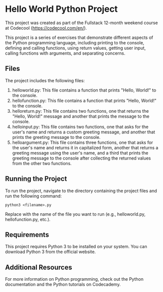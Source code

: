# Hello World Python Project

This project was created as part of the Fullstack 12-month weekend course at Codecool (<https://codecool.com/en/>).

This project is a series of exercises that demonstrate different aspects of the Python programming language, including printing to the console, defining and calling functions, using return values, getting user input, calling functions with arguments, and separating concerns.

## Files

The project includes the following files:

1. helloworld.py: This file contains a function that prints "Hello, World!" to the console.
2. hellofunction.py: This file contains a function that prints "Hello, World!" to the console.
3. helloreturn.py: This file contains two functions, one that returns the "Hello, World!" message and another that prints the message to the console.
4. helloinput.py: This file contains two functions, one that asks for the user's name and returns a custom greeting message, and another that prints the greeting message to the console.
5. helloargument.py: This file contains three functions, one that asks for the user's name and returns it in capitalized form, another that returns a greeting message using the user's name, and a third that prints the greeting message to the console after collecting the returned values from the other two functions.

## Running the Project

To run the project, navigate to the directory containing the project files and run the following command:
```console
python3 <filename>.py
```
Replace <filename> with the name of the file you want to run (e.g., helloworld.py, hellofunction.py, etc.).

## Requirements

This project requires Python 3 to be installed on your system. You can download Python 3 from the official website.

## Additional Resources

For more information on Python programming, check out the Python documentation and the Python tutorials on Codecademy.
